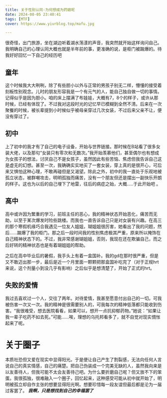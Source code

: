 ```yaml
---
title: 关于性别认同-为何想成为药娘呢
date: 2024-08-05 23:40:41
tags: [MTF]
cover: https://www.yiurblog.top/mafu.jpg

---
```

很奇怪，出门旅游，坐在湖边听着湖水荡漾的声音，我突然就开始这样询问自己。
我明确自己的心理认同大概也就是半年前的事，更准确的说，是柜门被踹爆的。待我好好回忆一下自己的经历吧

## 童年

这个时候我大大咧咧，除了有些胆小以外与正常的男孩子别无二样，懵懂的接受着刻板性别观念。儿时的朋友形容我是一个有元气的人，能自己独自做一切的事情。记得似乎是因为胆小。咱的床上摆满了布娃娃，大概有7，8个的样子，或许从那时候，已经有体现了。不过我对这段时光的记忆早已模糊到全然不清。后来在一次聚餐的时候，被长辈提到小时候似乎被母亲穿过几次女装，不过后来父亲不让，便没有穿过了。

## 初中

上了初中的我才有了自己的电子设备，开始与世界链接。那时候在B站看了很多女装大佬，以及那句“女装只有零次和无数次。”我开始羡慕他们，甚至偶尔也有想成为女孩子的想法，讨厌自己不是女孩子，虽然因此有些苦恼、焦虑但我告诉自己这是虚无的幻想。甚至一次，我确确实实地买了一套女装，穿上真的是很开心，可后来又惧怕这种心理，不敢再碰但是又渴望。除此之外，初中的我一直处于乐观地被孤立状态，被群嘲攻击，明明孤独而痛苦，没有一个朋友但还是摆出一副快乐开朗的样子。这也为以后的自己埋下了地雷，往后的病症之始，大概.....于此开始吧 。

## 高中

高中或许因为繁重的学习，前班主任的恶心，我的精神状态开始恶化，痛苦而无助，以至于某次爆发时险些跳楼。而我也一直告诉自己只是对女装有兴趣。在高三的那个寒假机缘巧合我遇见一位友人姐姐，瑚姐姐很厉害，她看出了我的问题，然后……踹爆了我的柜门。那之后一段时间我的性别焦虑极其严重，原来所以掩饰在自己精神状态下的。不过，我非常感谢瑚姐姐，否则，我现在还在欺骗自己，而之后好转的精神状态也是有着瑚姐姐的帮助。

之后在高中毕业后的暑假，我手头上有着一盒国补。我的gd在那时很严重，但是又不敢迈出那一步，最后是近一个月里面一颗颗把那盒国补吃完了（对于正规hrt来说，这个剂量小到没几乎有影响）之后似乎是想清楚了，开始了正式的hrt。

## 失败的爱情

我过去喜欢过一个人，交往了两年。对待爱情，我甚至愿意付出自己的一切。可我被伤害一次又一次。我的精神是很需要别人的，可我每次的精神低落都只能收到伤害。“我很难受，想去医院看看，如果可以，想开一点抗抑郁药物。”她说：“如果让我一辈子吃药不如去死。”可能……唉，理想的乌托邦看多了，就不自觉对现实惆怅起来了呢。

# 关于圈子

本质社恐但又爱在现实中显得阳光。于是便让自己产生了割裂感，无法向任何人言说自己的真实情感，自己的痛楚。把自己伪装成一个完美无缺的人，虽然我向来是以友善待人，但我可能不太会友善待己吧。为什么要折磨自己呢？但又放不下的笨蛋。我很孤独，很难融入一个圈子，回忆起来，这种感受可能从初中就开始了，明明被孤立却自作主张的想要显得阳光啊。想要珍惜每一段友谊但最后都是沦为一届过客罢了。
 ***我啊，只是想找到自己的幸福罢了***